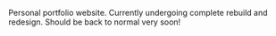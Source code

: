 Personal portfolio website.
Currently undergoing complete rebuild and redesign. Should be back to normal very soon!
